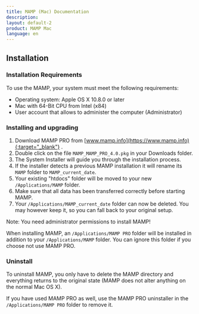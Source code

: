 ```yaml
---
title: MAMP (Mac) Documentation
description: 
layout: default-2
product: MAMP Mac
language: en
---
```


## Installation

### Installation Requirements

To use the MAMP, your system must meet the following requirements:

- Operating system: Apple OS X 10.8.0 or later
- Mac with 64-Bit CPU from Intel (x84)
- User account that allows to administer the computer (Administrator)

### Installing and upgrading

1. Download MAMP PRO from [www.mamp.info](https://www.mamp.info){:target="_blank"} .
2. Double click on the file `MAMP_MAMP_PRO_4.0.pkg` in your Downloads folder.
3. The System Installer will guide you through the installation process.
4. If the installer detects a previous MAMP installation it will rename its `MAMP` folder to `MAMP_current_date`.
5. Your existing "htdocs" folder will be moved to your new `/Applications/MAMP` folder.
6. Make sure that all data has been transferred correctly before starting MAMP.
7. Your `/Applications/MAMP_current_date` folder can now be deleted. You may however keep it, so you can fall back to your original setup.

<div class="alert" role="alert">
Note: You need administrator permissions to install MAMP!
</div>

When installing MAMP, an `/Applications/MAMP PRO` folder will be installed in addition to your `/Applications/MAMP` folder. You can ignore this folder if you choose not use MAMP PRO.

### Uninstall

To uninstall MAMP, you only have to delete the MAMP directory and everything returns to the original state (MAMP does not alter anything on the normal Mac OS X).

If you have used MAMP PRO as well, use the MAMP PRO uninstaller in the `/Applications/MAMP PRO` folder to remove it.

